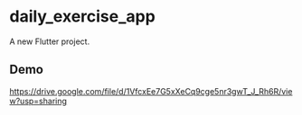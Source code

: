 # daily_exercise_app

A new Flutter project.

## Demo

https://drive.google.com/file/d/1VfcxEe7G5xXeCq9cge5nr3gwT_J_Rh6R/view?usp=sharing
